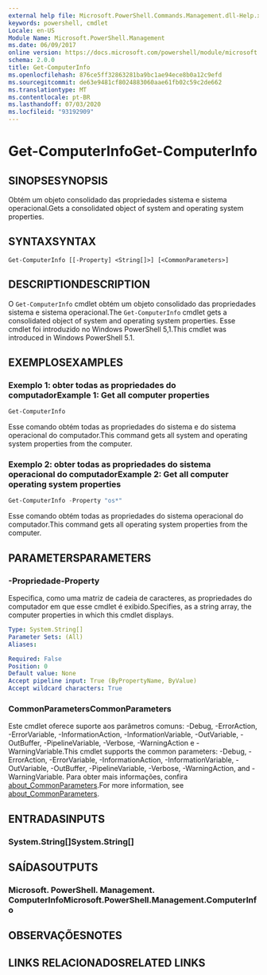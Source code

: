 ```yaml
---
external help file: Microsoft.PowerShell.Commands.Management.dll-Help.xml
keywords: powershell, cmdlet
Locale: en-US
Module Name: Microsoft.PowerShell.Management
ms.date: 06/09/2017
online version: https://docs.microsoft.com/powershell/module/microsoft.powershell.management/get-computerinfo?view=powershell-7&WT.mc_id=ps-gethelp
schema: 2.0.0
title: Get-ComputerInfo
ms.openlocfilehash: 876ce5ff32863281ba9bc1ae94ece8b0a12c9efd
ms.sourcegitcommit: de63e9481cf8024883060aae61fb02c59c2de662
ms.translationtype: MT
ms.contentlocale: pt-BR
ms.lasthandoff: 07/03/2020
ms.locfileid: "93192909"
---
```

# <span data-ttu-id="49886-103">Get-ComputerInfo</span><span class="sxs-lookup"><span data-stu-id="49886-103">Get-ComputerInfo</span></span>

## <span data-ttu-id="49886-104">SINOPSE</span><span class="sxs-lookup"><span data-stu-id="49886-104">SYNOPSIS</span></span>
<span data-ttu-id="49886-105">Obtém um objeto consolidado das propriedades sistema e sistema operacional.</span><span class="sxs-lookup"><span data-stu-id="49886-105">Gets a consolidated object of system and operating system properties.</span></span>

## <span data-ttu-id="49886-106">SYNTAX</span><span class="sxs-lookup"><span data-stu-id="49886-106">SYNTAX</span></span>

```
Get-ComputerInfo [[-Property] <String[]>] [<CommonParameters>]
```

## <span data-ttu-id="49886-107">DESCRIPTION</span><span class="sxs-lookup"><span data-stu-id="49886-107">DESCRIPTION</span></span>

<span data-ttu-id="49886-108">O `Get-ComputerInfo` cmdlet obtém um objeto consolidado das propriedades sistema e sistema operacional.</span><span class="sxs-lookup"><span data-stu-id="49886-108">The `Get-ComputerInfo` cmdlet gets a consolidated object of system and operating system properties.</span></span>
<span data-ttu-id="49886-109">Esse cmdlet foi introduzido no Windows PowerShell 5,1.</span><span class="sxs-lookup"><span data-stu-id="49886-109">This cmdlet was introduced in Windows PowerShell 5.1.</span></span>

## <span data-ttu-id="49886-110">EXEMPLOS</span><span class="sxs-lookup"><span data-stu-id="49886-110">EXAMPLES</span></span>

### <span data-ttu-id="49886-111">Exemplo 1: obter todas as propriedades do computador</span><span class="sxs-lookup"><span data-stu-id="49886-111">Example 1: Get all computer properties</span></span>

```powershell
Get-ComputerInfo
```

<span data-ttu-id="49886-112">Esse comando obtém todas as propriedades do sistema e do sistema operacional do computador.</span><span class="sxs-lookup"><span data-stu-id="49886-112">This command gets all system and operating system properties from the computer.</span></span>

### <span data-ttu-id="49886-113">Exemplo 2: obter todas as propriedades do sistema operacional do computador</span><span class="sxs-lookup"><span data-stu-id="49886-113">Example 2: Get all computer operating system properties</span></span>

```powershell
Get-ComputerInfo -Property "os*"
```

<span data-ttu-id="49886-114">Esse comando obtém todas as propriedades do sistema operacional do computador.</span><span class="sxs-lookup"><span data-stu-id="49886-114">This command gets all operating system properties from the computer.</span></span>

## <span data-ttu-id="49886-115">PARAMETERS</span><span class="sxs-lookup"><span data-stu-id="49886-115">PARAMETERS</span></span>

### <span data-ttu-id="49886-116">-Propriedade</span><span class="sxs-lookup"><span data-stu-id="49886-116">-Property</span></span>

<span data-ttu-id="49886-117">Especifica, como uma matriz de cadeia de caracteres, as propriedades do computador em que esse cmdlet é exibido.</span><span class="sxs-lookup"><span data-stu-id="49886-117">Specifies, as a string array, the computer properties in which this cmdlet displays.</span></span>

```yaml
Type: System.String[]
Parameter Sets: (All)
Aliases:

Required: False
Position: 0
Default value: None
Accept pipeline input: True (ByPropertyName, ByValue)
Accept wildcard characters: True
```

### <span data-ttu-id="49886-118">CommonParameters</span><span class="sxs-lookup"><span data-stu-id="49886-118">CommonParameters</span></span>

<span data-ttu-id="49886-119">Este cmdlet oferece suporte aos parâmetros comuns: -Debug, -ErrorAction, -ErrorVariable, -InformationAction, -InformationVariable, -OutVariable, -OutBuffer, -PipelineVariable, -Verbose, -WarningAction e -WarningVariable.</span><span class="sxs-lookup"><span data-stu-id="49886-119">This cmdlet supports the common parameters: -Debug, -ErrorAction, -ErrorVariable, -InformationAction, -InformationVariable, -OutVariable, -OutBuffer, -PipelineVariable, -Verbose, -WarningAction, and -WarningVariable.</span></span> <span data-ttu-id="49886-120">Para obter mais informações, confira [about_CommonParameters](../Microsoft.PowerShell.Core/About/about_CommonParameters.md).</span><span class="sxs-lookup"><span data-stu-id="49886-120">For more information, see [about_CommonParameters](../Microsoft.PowerShell.Core/About/about_CommonParameters.md).</span></span>

## <span data-ttu-id="49886-121">ENTRADAS</span><span class="sxs-lookup"><span data-stu-id="49886-121">INPUTS</span></span>

### <span data-ttu-id="49886-122">System.String[]</span><span class="sxs-lookup"><span data-stu-id="49886-122">System.String[]</span></span>

## <span data-ttu-id="49886-123">SAÍDAS</span><span class="sxs-lookup"><span data-stu-id="49886-123">OUTPUTS</span></span>

### <span data-ttu-id="49886-124">Microsoft. PowerShell. Management. ComputerInfo</span><span class="sxs-lookup"><span data-stu-id="49886-124">Microsoft.PowerShell.Management.ComputerInfo</span></span>

## <span data-ttu-id="49886-125">OBSERVAÇÕES</span><span class="sxs-lookup"><span data-stu-id="49886-125">NOTES</span></span>

## <span data-ttu-id="49886-126">LINKS RELACIONADOS</span><span class="sxs-lookup"><span data-stu-id="49886-126">RELATED LINKS</span></span>

